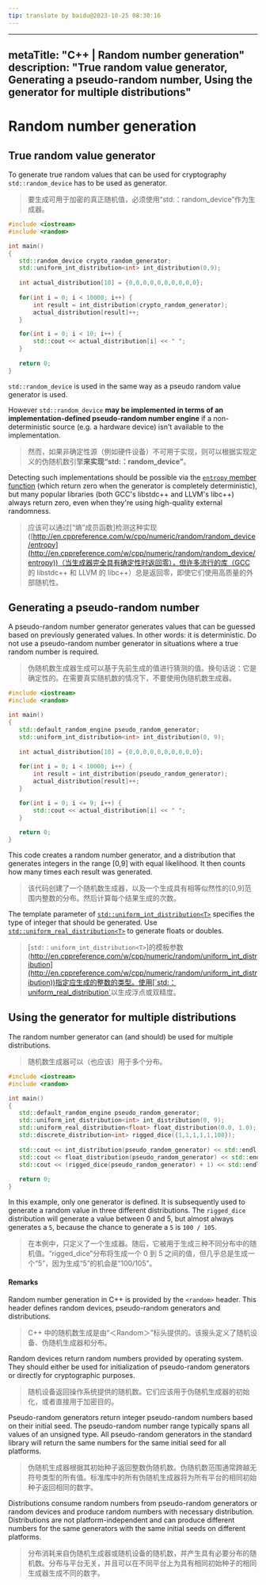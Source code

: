 ```yaml
---
tip: translate by baidu@2023-10-25 08:30:16
---
```

---

metaTitle: "C++ | Random number generation"
description: "True random value generator, Generating a pseudo-random number, Using the generator for multiple distributions"
-----------------------------------------------------------------------------------------------------------------------------

# Random number generation

## True random value generator

To generate true random values that can be used for cryptography `std::random_device` has to be used as generator.

> 要生成可用于加密的真正随机值，必须使用“std:：random_device”作为生成器。

```cpp
#include <iostream>
#include <random>

int main()
{
   std::random_device crypto_random_generator;
   std::uniform_int_distribution<int> int_distribution(0,9);
   
   int actual_distribution[10] = {0,0,0,0,0,0,0,0,0,0};
   
   for(int i = 0; i < 10000; i++) {
       int result = int_distribution(crypto_random_generator);
       actual_distribution[result]++;
   }

   for(int i = 0; i < 10; i++) {
       std::cout << actual_distribution[i] << " ";
   }
   
   return 0;
}

```

`std::random_device` is used in the same way as a pseudo random value generator is used.

However `std::random_device` **may be implemented in terms of an implementation-defined pseudo-random number engine** if a non-deterministic source (e.g. a hardware device) isn't available to the implementation.

> 然而，如果非确定性源（例如硬件设备）不可用于实现，则可以根据实现定义的伪随机数引擎**来实现“std:：random_device”**。

Detecting such implementations should be possible via the [`entropy` member function](http://en.cppreference.com/w/cpp/numeric/random/random_device/entropy) (which return zero when the generator is completely deterministic), but many popular libraries (both GCC's libstdc++ and LLVM's libc++) always return zero, even when they're using high-quality external randomness.

> 应该可以通过[“熵”成员函数]检测这种实现([http://en.cppreference.com/w/cpp/numeric/random/random_device/entropy](http://en.cppreference.com/w/cpp/numeric/random/random_device/entropy))（当生成器完全具有确定性时返回零），但许多流行的库（GCC 的 libstdc++ 和 LLVM 的 libc++）总是返回零，即使它们使用高质量的外部随机性。

## Generating a pseudo-random number

A pseudo-random number generator generates values that can be guessed based on previously generated values. In other words: it is deterministic. Do not use a pseudo-random number generator in situations where a true random number is required.

> 伪随机数生成器生成可以基于先前生成的值进行猜测的值。换句话说：它是确定性的。在需要真实随机数的情况下，不要使用伪随机数生成器。

```cpp
#include <iostream>
#include <random>

int main()
{
   std::default_random_engine pseudo_random_generator;
   std::uniform_int_distribution<int> int_distribution(0, 9);
   
   int actual_distribution[10] = {0,0,0,0,0,0,0,0,0,0};
   
   for(int i = 0; i < 10000; i++) {
       int result = int_distribution(pseudo_random_generator);
       actual_distribution[result]++;
   }

   for(int i = 0; i <= 9; i++) {
       std::cout << actual_distribution[i] << " ";
   }
   
   return 0;
}

```

This code creates a random number generator, and a distribution that generates integers in the range [0,9] with equal likelihood. It then counts how many times each result was generated.

> 该代码创建了一个随机数生成器，以及一个生成具有相等似然性的[0,9]范围内整数的分布。然后计算每个结果生成的次数。

The template parameter of [`std::uniform_int_distribution<T>`](http://en.cppreference.com/w/cpp/numeric/random/uniform_int_distribution) specifies the type of integer that should be generated. Use [`std::uniform_real_distribution<T>`](http://en.cppreference.com/w/cpp/numeric/random/uniform_real_distribution) to generate floats or doubles.

> [`std:：uniform_int_distribution<T>`]的模板参数([http://en.cppreference.com/w/cpp/numeric/random/uniform_int_distribution](http://en.cppreference.com/w/cpp/numeric/random/uniform_int_distribution))指定应生成的整数的类型。使用[`std:：uniform_real_distribution<T>`](http://en.cppreference.com/w/cpp/numeric/random/uniform_real_distribution)以生成浮点或双精度。

## Using the generator for multiple distributions

The random number generator can (and should) be used for multiple distributions.

> 随机数生成器可以（也应该）用于多个分布。

```cpp
#include <iostream>
#include <random>

int main()
{
   std::default_random_engine pseudo_random_generator;
   std::uniform_int_distribution<int> int_distribution(0, 9);
   std::uniform_real_distribution<float> float_distribution(0.0, 1.0);
   std::discrete_distribution<int> rigged_dice({1,1,1,1,1,100});
   
   std::cout << int_distribution(pseudo_random_generator) << std::endl;
   std::cout << float_distribution(pseudo_random_generator) << std::endl;
   std::cout << (rigged_dice(pseudo_random_generator) + 1) << std::endl;
   
   return 0;
}

```

In this example, only one generator is defined. It is subsequently used to generate a random value in three different distributions. The `rigged_dice` distribution will generate a value between 0 and 5, but almost always generates a `5`, because the chance to generate a `5` is `100 / 105`.

> 在本例中，只定义了一个生成器。随后，它被用于生成三种不同分布中的随机值。“rigged_dice”分布将生成一个 0 到 5 之间的值，但几乎总是生成一个“5”，因为生成“5”的机会是“100/105”。

#### Remarks

Random number generation in C++ is provided by the `<random>` header. This header defines random devices, pseudo-random generators and distributions.

> C++ 中的随机数生成是由“＜Random＞”标头提供的。该报头定义了随机设备、伪随机生成器和分布。

Random devices return random numbers provided by operating system. They should either be used for initialization of pseudo-random generators or directly for cryptographic purposes.

> 随机设备返回操作系统提供的随机数。它们应该用于伪随机生成器的初始化，或者直接用于加密目的。

Pseudo-random generators return integer pseudo-random numbers based on their initial seed. The pseudo-random number range typically spans all values of an unsigned type. All pseudo-random generators in the standard library will return the same numbers for the same initial seed for all platforms.

> 伪随机生成器根据其初始种子返回整数伪随机数。伪随机数范围通常跨越无符号类型的所有值。标准库中的所有伪随机生成器将为所有平台的相同初始种子返回相同的数字。

Distributions consume random numbers from pseudo-random generators or random devices and produce random numbers with necessary distribution. Distributions are not platform-independent and can produce different numbers for the same generators with the same initial seeds on different platforms.

> 分布消耗来自伪随机生成器或随机设备的随机数，并产生具有必要分布的随机数。分布与平台无关，并且可以在不同平台上为具有相同初始种子的相同生成器生成不同的数字。
